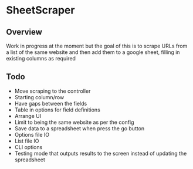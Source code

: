 # SheetScraper

## Overview

Work in progress at the moment but the goal of this is to scrape URLs from a list of the same website and then add them to a google sheet, filling in existing columns as required

## Todo

- Move scraping to the controller
- Starting column/row
- Have gaps between the fields
- Table in options for field definitions
- Arrange UI
- Limit to being the same website as per the config
- Save data to a spreadsheet when press the go button
- Options file IO
- List file IO
- CLI options
- Testing mode that outputs results to the screen instead of updating the spreadsheet
